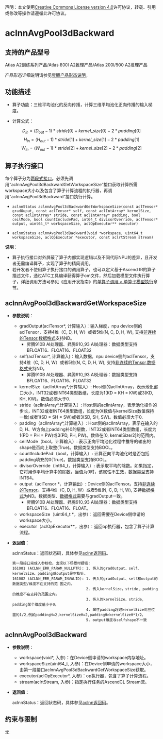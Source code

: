 声明：本文使用[Creative Commons License version 4.0](https://creativecommons.org/licenses/by/4.0/legalcode)许可协议，转载、引用或修改等操作请遵循此许可协议。

# aclnnAvgPool3dBackward

## 支持的产品型号

Atlas A2训练系列产品/Atlas 800I A2推理产品/Atlas 200I/500 A2推理产品

产品形态详细说明请参见[昇腾产品形态说明](https://www.hiascend.com/document/redirect/CannCommunityProductForm)。

## 功能描述

- 算子功能：三维平均池化的反向传播，计算三维平均池化正向传播的输入梯度。

- 计算公式：

$$
D_{in} = (D_{out} - 1) * {stride[0]} + kernel\_size[0] - 2 * padding[0]
$$
$$
H_{in} = (H_{out} - 1) * {stride[1]} + kernel\_size[1] - 2 * padding[1]
$$
$$
W_{in} = (W_{out} - 1) * {stride[2]} + kernel\_size[2] - 2 * padding[2]
$$

## 算子执行接口
每个算子分为[两段式接口](common/两段式接口.md)，必须先调用“aclnnAvgPool3dBackwardGetWorkspaceSize”接口获取计算所需workspace大小以及包含了算子计算流程的执行器，再调用“aclnnAvgPool3dBackward”接口执行计算。

- `aclnnStatus aclnnAvgPool3dBackwardGetWorkspaceSize(const aclTensor* gradOuput, const aclTensor* self, const aclIntArray* kernelSize, const aclIntArray* stride, const aclIntArray* padding, bool ceilMode, bool countIncludePad, int64_t divisorOverride, aclTensor* output, uint64_t* workspaceSize, aclOpExecutor** executor)`

- `aclnnStatus aclnnAvgPool3dBackward(void *workspace, uint64_t workspaceSize, aclOpExecutor *executor, const aclrtStream stream)`

**说明**：

- 算子执行接口对外屏蔽了算子内部实现逻辑以及不同代际NPU的差异，且开发者无需编译算子，实现了算子的精简调用。
- 若开发者不使用算子执行接口的调用算子，也可以定义基于Ascend IR的算子描述文件，通过ATC工具编译获得算子om文件，然后加载模型文件执行算子，详细调用方法可参见《应用开发指南》的[单算子调用 > 单算子模型执行](https://hiascend.com/document/redirect/CannCommunityCppOpcall)章节。

## aclnnAvgPool3dBackwardGetWorkspaceSize

- **参数说明**：
  - gradOutput(aclTensor*, 计算输入)：输入梯度，npu device侧的aclTensor，支持4维（C, D, H, W）或者5维(N, C, D, H, W), 支持[非连续的Tensor](https://www.hiascend.com/document/detail/zh/CANNCommunityEdition/800alpha003/apiref/aolapi/context/common/%E9%9D%9E%E8%BF%9E%E7%BB%AD%E7%9A%84Tensor.md),[数据格式](https://www.hiascend.com/document/detail/zh/CANNCommunityEdition/800alpha003/apiref/aolapi/context/common/%E6%95%B0%E6%8D%AE%E6%A0%BC%E5%BC%8F.md)支持ND。
    - 昇腾910B AI处理器、昇腾910_93 AI处理器：数据类型支持BFLOAT16、FLOAT16、FLOAT32
  - self(aclTensor*, 计算输入)：输入数据，npu device侧的aclTensor，支持4维（C, D, H, W）或者5维(N, C, D, H, W), 支持[非连续的Tensor](https://www.hiascend.com/document/detail/zh/CANNCommunityEdition/800alpha003/apiref/aolapi/context/common/%E9%9D%9E%E8%BF%9E%E7%BB%AD%E7%9A%84Tensor.md),[数据格式](https://www.hiascend.com/document/detail/zh/CANNCommunityEdition/800alpha003/apiref/aolapi/context/common/%E6%95%B0%E6%8D%AE%E6%A0%BC%E5%BC%8F.md)支持ND。
    - 昇腾910B AI处理器、昇腾910_93 AI处理器：数据类型支持BFLOAT16、FLOAT16、FLOAT32
  - kernelSize（aclIntArray*,计算输入）: Host侧的aclIntArray，表示池化窗口大小，INT32或者INT64类型数组，长度为1(KD = KH = KW)或3(KD, KH, KW)。数值必须大于0.
  - stride（aclIntArray*,计算输入）: Host侧的aclIntArray，表示池化操作的步长，INT32或者INT64类型数组，长度为0(数值与kernelSize数值保持一致)或者1(SD = SH = SW)或者3(SD, SH, SW)。数值必须大于0.
  - padding（aclIntArray*,计算输入）: Host侧的aclIntArray，表示在输入的D, H、W方向上padding补0的层数，INT32或者INT64类型数组，长度为1(PD = PH = PW)或3(PD, PH, PW)。数值在[0, kernelSize/2]的范围内。
  - ceilMode（bool，计算输入）: 表示正向平均池化过程中推导的输出的shape是否向上取整(True)。数据类型支持BOOL。
  - countIncludePad（bool，计算输入）: 计算正向平均池化时是否包括padding填充的0(True)。数据类型支持BOOL。
  - divisorOverride（int64_t，计算输入）: 表示取平均的除数。如果指定，它将用作平均计算中的除数，当值为0时，该属性不生效，数据类型支持INT64。
  - output（aclTensor *，计算输出）: Device侧的aclTensor。支持[非连续的Tensor](https://www.hiascend.com/document/detail/zh/CANNCommunityEdition/800alpha003/apiref/aolapi/context/common/%E9%9D%9E%E8%BF%9E%E7%BB%AD%E7%9A%84Tensor.md)。支持4维（C, D, H, W）或者5维(N, C, D, H, W), 支持[数据格式](https://www.hiascend.com/document/detail/zh/CANNCommunityEdition/800alpha003/apiref/aolapi/context/common/%E6%95%B0%E6%8D%AE%E6%A0%BC%E5%BC%8F.md)为ND。数据类型、[数据格式](https://www.hiascend.com/document/detail/zh/CANNCommunityEdition/800alpha003/apiref/aolapi/context/common/%E6%95%B0%E6%8D%AE%E6%A0%BC%E5%BC%8F.md)需要与gradOutput一致。
    - 昇腾910B AI处理器、昇腾910_93 AI处理器：数据类型支持BFLOAT16、FLOAT16、FLOAT。
  - workspaceSize（uint64_t \*，出参）：返回需要在Device侧申请的workspace大小。
  - executor（aclOpExecutor\*\*，出参）：返回op执行器，包含了算子计算流程。

- **返回值**：

  aclnnStatus：返回状态码，具体参见[aclnn返回码](https://www.hiascend.com/document/detail/zh/CANNCommunityEdition/800alpha003/apiref/aolapi/context/common/aclnn%E8%BF%94%E5%9B%9E%E7%A0%81.md)。

  ```
  第一段接口完成入参校检，出现以下场景时报错：
  161001 (ACLNN_ERR_PARAM_NULLPTR): 1. 传入的gradOutput、self、kernelSize、padding或output是空指针。
  161002 (ACLNN_ERR_PARAM_INVALID): 1. 传入的gradOutput、self和output的数据类型/维度不在支持的范 围之内。
                                    2. 传入kernelSize，stride, padding的维度不在支持的范围之内。
                                    3. 传入的kernelSize、stride, padding某个维度值小于0。
                                    4. 属性padding超过kernelSize对应位置的1/2,例如paddingH=2,kernelSizeH=2,paddingH>kernelSizeH*1/2。
                                    5. output维度与selfshape不一致
  ```

## aclnnAvgPool3dBackward

- **参数说明**：

  - workspace(void\*, 入参)：在Device侧申请的workspace内存地址。
  - workspaceSize(uint64_t, 入参)：在Device侧申请的workspace大小，由第一段接口aclnnAvgPool3dBackwardGetWorkspaceSize获取。
  - executor(aclOpExecutor\*, 入参)：op执行器，包含了算子计算流程。
  - stream(aclrtStream, 入参)：指定执行任务的AscendCL Stream流。

- **返回值**：

  aclnnStatus：返回状态码，具体参见[aclnn返回码](https://www.hiascend.com/document/detail/zh/CANNCommunityEdition/800alpha003/apiref/aolapi/context/common/aclnn%E8%BF%94%E5%9B%9E%E7%A0%81.md)。

## 约束与限制
无